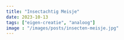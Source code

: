 ```yaml
---
title: "Insectachtig Meisje"
date: 2023-10-13
tags: ["eigen-creatie", "analoog"]
image : "/images/posts/insecten-meisje.jpg"
---
```


